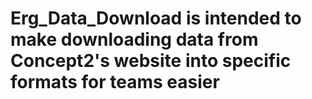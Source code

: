 # Erg_Data_Download is intended to make downloading data from Concept2's website into specific formats for teams easier
